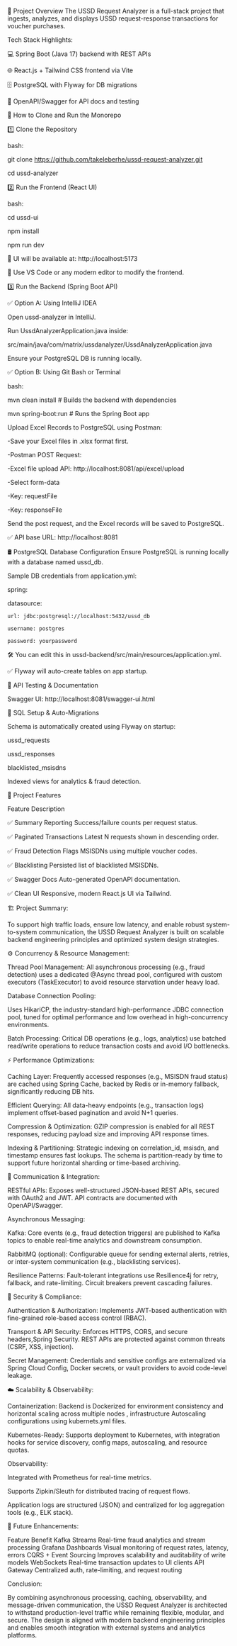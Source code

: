 📌 Project Overview
The USSD Request Analyzer is a full-stack project that ingests, analyzes, and displays USSD request-response transactions for voucher purchases.

Tech Stack Highlights:

💻 Spring Boot (Java 17) backend with REST APIs

🌐 React.js + Tailwind CSS frontend via Vite

🗄️ PostgreSQL with Flyway for DB migrations

📘 OpenAPI/Swagger for API docs and testing

🚀 How to Clone and Run the Monorepo

1️⃣ Clone the Repository

bash:


git clone https://github.com/takeleberhe/ussd-request-analyzer.git

cd ussd-analyzer

2️⃣ Run the Frontend (React UI)

bash:

cd ussd-ui

npm install

npm run dev

🔹 UI will be available at: http://localhost:5173

🔹 Use VS Code or any modern editor to modify the frontend.


3️⃣ Run the Backend (Spring Boot API)

✅ Option A: Using IntelliJ IDEA

Open ussd-analyzer in IntelliJ.

Run UssdAnalyzerApplication.java inside:



src/main/java/com/matrix/ussdanalyzer/UssdAnalyzerApplication.java

Ensure your PostgreSQL DB is running locally.

✅ Option B: Using Git Bash or Terminal

bash:


  mvn clean install         # Builds the backend with dependencies
  
  mvn spring-boot:run       # Runs the Spring Boot app
  
  
Upload Excel Records to PostgreSQL using Postman:


-Save your Excel files in .xlsx format first.

-Postman POST Request:

-Excel file upload API: http://localhost:8081/api/excel/upload

-Select form-data

-Key: requestFile

-Key: responseFile

Send the post request, and the Excel records will be saved to PostgreSQL.

✅ API base URL: http://localhost:8081

🛢️ PostgreSQL Database Configuration
Ensure PostgreSQL is running locally with a database named ussd_db.

Sample DB credentials from application.yml:

spring:

  datasource:
  
    url: jdbc:postgresql://localhost:5432/ussd_db
    
    username: postgres
    
    password: yourpassword
    
🛠 You can edit this in ussd-backend/src/main/resources/application.yml.

✅ Flyway will auto-create tables on app startup.

📖 API Testing & Documentation

Swagger UI: http://localhost:8081/swagger-ui.html

🧩 SQL Setup & Auto-Migrations

Schema is automatically created using Flyway on startup:

ussd_requests

ussd_responses

blacklisted_msisdns

Indexed views for analytics & fraud detection.


🧠 Project Features

Feature	Description

✅ Summary Reporting	Success/failure counts per request status.

✅ Paginated Transactions	Latest N requests shown in descending order.

✅ Fraud Detection	Flags MSISDNs using multiple voucher codes.

✅ Blacklisting	Persisted list of blacklisted MSISDNs.

✅ Swagger Docs	Auto-generated OpenAPI documentation.

✅ Clean UI	Responsive, modern React.js UI via Tailwind.

🏗️ Project Summary:

To support high traffic loads, ensure low latency, and enable robust system-to-system communication, the USSD Request Analyzer is built on scalable backend engineering principles and optimized system design strategies.

⚙️ Concurrency & Resource Management:

Thread Pool Management:
All asynchronous processing (e.g., fraud detection) uses a dedicated @Async thread pool, configured with custom executors (TaskExecutor) to avoid resource starvation under heavy load.

Database Connection Pooling:

Uses HikariCP, the industry-standard high-performance JDBC connection pool, tuned for optimal performance and low overhead in high-concurrency environments.

Batch Processing:
Critical DB operations (e.g., logs, analytics) use batched read/write operations to reduce transaction costs and avoid I/O bottlenecks.

⚡ Performance Optimizations:

Caching Layer:
Frequently accessed responses (e.g., MSISDN fraud status) are cached using Spring Cache, backed by Redis or in-memory fallback, significantly reducing DB hits.

Efficient Querying:
All data-heavy endpoints (e.g., transaction logs) implement offset-based pagination and avoid N+1 queries.

Compression & Optimization:
GZIP compression is enabled for all REST responses, reducing payload size and improving API response times.

Indexing & Partitioning:
Strategic indexing on correlation_id, msisdn, and timestamp ensures fast lookups. The schema is partition-ready by time to support future horizontal sharding or time-based archiving.

📡 Communication & Integration:

RESTful APIs:
Exposes well-structured JSON-based REST APIs, secured with OAuth2 and JWT. API contracts are documented with OpenAPI/Swagger.

Asynchronous Messaging:

Kafka: Core events (e.g., fraud detection triggers) are published to Kafka topics to enable real-time analytics and downstream consumption.

RabbitMQ (optional): Configurable queue for sending external alerts, retries, or inter-system communication (e.g., blacklisting services).

Resilience Patterns:
Fault-tolerant integrations use Resilience4j for retry, fallback, and rate-limiting. Circuit breakers prevent cascading failures.

🔐 Security & Compliance:

Authentication & Authorization:
Implements JWT-based authentication with fine-grained role-based access control (RBAC).

Transport & API Security:
Enforces HTTPS, CORS, and secure headers,Spring Security. REST APIs are protected against common threats (CSRF, XSS, injection).

Secret Management:
Credentials and sensitive configs are externalized via Spring Cloud Config, Docker secrets, or vault providers to avoid code-level leakage.

☁️ Scalability & Observability:

Containerization:
Backend is Dockerized for environment consistency and horizontal scaling across multiple nodes , infrastructure Autoscaling configurations using kubernets.yml files.

Kubernetes-Ready:
Supports deployment to Kubernetes, with integration hooks for service discovery, config maps, autoscaling, and resource quotas.

Observability:

Integrated with Prometheus for real-time metrics.

Supports Zipkin/Sleuth for distributed tracing of request flows.

Application logs are structured (JSON) and centralized for log aggregation tools (e.g., ELK stack).

🔭 Future Enhancements:

Feature	Benefit
Kafka Streams	Real-time fraud analytics and stream processing
Grafana Dashboards	Visual monitoring of request rates, latency, errors
CQRS + Event Sourcing	Improves scalability and auditability of write models
WebSockets	Real-time transaction updates to UI clients
API Gateway	Centralized auth, rate-limiting, and request routing

 Conclusion:
 
By combining asynchronous processing, caching, observability, and message-driven communication, the USSD Request Analyzer is architected to withstand production-level traffic while remaining flexible, modular, and secure. The design is aligned with modern backend engineering principles and enables smooth integration with external systems and analytics platforms.
